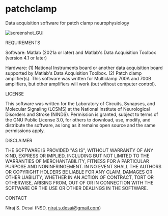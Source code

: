 # patchclamp
Data acquisition software for patch clamp neurophysiology

![screenshot_GUI](https://user-images.githubusercontent.com/2991703/188282079-a434c57c-d798-4260-ad51-259754ccf6e8.png)

REQUIREMENTS

Software:     Matlab (2021a or later) and Matlab's Data Acquisition Toolbox (version 4.1 or later) 

Hardware:     (1) National Instruments board or another data acquisition board supported by Matlab's Data Acquisition Toolbox. (2) Patch clamp amplifier(s). This software was written for Multiclamp 700A and 700B amplifiers, but other amplifiers will work (but without computer control).


LICENSE

This software was written for the Laboratory of Circuits, Synapses, and Molecular Signaling (LCSMS) at the National Institute of Neurological Disorders and Stroke (NINDS). Permission is granted, subject to terms of the GNU Public License 3.0, for others to download, use, modify, and distribute the software, as long as it remains open source and the same permissions apply. 


DISCLAIMER

THE SOFTWARE IS PROVIDED "AS IS", WITHOUT WARRANTY OF ANY KIND, EXPRESS
OR IMPLIED, INCLUDING BUT NOT LIMITED TO THE WARRANTIES OF 
MERCHANTABILITY, FITNESS FOR A PARTICULAR PURPOSE AND NONINFRINGEMENT. 
IN NO EVENT SHALL THE AUTHORS OR COPYRIGHT HOLDERS BE LIABLE FOR ANY 
CLAIM, DAMAGES OR OTHER LIABILITY, WHETHER IN AN ACTION OF CONTRACT, TORT
OR OTHERWISE, ARISING FROM, OUT OF OR IN CONNECTION WITH THE SOFTWARE OR 
THE USE OR OTHER DEALINGS IN THE SOFTWARE.


CONTACT

Niraj S. Desai (NSD, niraj.s.desai@gmail.com)


